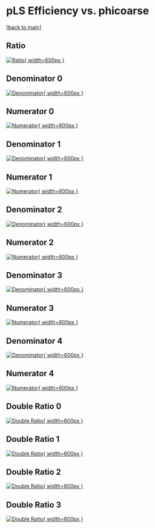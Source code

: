 # pLS Efficiency vs. phicoarse

[[back to main](./)]



## Ratio

[![Ratio](../mtv/var/pLS_base_321_-1_eff_phicoarse.png){ width=600px }](../mtv/var/pLS_base_321_-1_eff_phicoarse.pdf)

## Denominator 0

[![Denominator](../mtv/den/pLS_base_321_-1_eff_phicoarse_den0.png){ width=600px }](../mtv/den/pLS_base_321_-1_eff_phicoarse_den0.pdf)

## Numerator 0

[![Numerator](../mtv/num/pLS_base_321_-1_eff_phicoarse_num0.png){ width=600px }](../mtv/num/pLS_base_321_-1_eff_phicoarse_num0.pdf)

## Denominator 1

[![Denominator](../mtv/den/pLS_base_321_-1_eff_phicoarse_den1.png){ width=600px }](../mtv/den/pLS_base_321_-1_eff_phicoarse_den1.pdf)

## Numerator 1

[![Numerator](../mtv/num/pLS_base_321_-1_eff_phicoarse_num1.png){ width=600px }](../mtv/num/pLS_base_321_-1_eff_phicoarse_num1.pdf)

## Denominator 2

[![Denominator](../mtv/den/pLS_base_321_-1_eff_phicoarse_den2.png){ width=600px }](../mtv/den/pLS_base_321_-1_eff_phicoarse_den2.pdf)

## Numerator 2

[![Numerator](../mtv/num/pLS_base_321_-1_eff_phicoarse_num2.png){ width=600px }](../mtv/num/pLS_base_321_-1_eff_phicoarse_num2.pdf)

## Denominator 3

[![Denominator](../mtv/den/pLS_base_321_-1_eff_phicoarse_den3.png){ width=600px }](../mtv/den/pLS_base_321_-1_eff_phicoarse_den3.pdf)

## Numerator 3

[![Numerator](../mtv/num/pLS_base_321_-1_eff_phicoarse_num3.png){ width=600px }](../mtv/num/pLS_base_321_-1_eff_phicoarse_num3.pdf)

## Denominator 4

[![Denominator](../mtv/den/pLS_base_321_-1_eff_phicoarse_den4.png){ width=600px }](../mtv/den/pLS_base_321_-1_eff_phicoarse_den4.pdf)

## Numerator 4

[![Numerator](../mtv/num/pLS_base_321_-1_eff_phicoarse_num4.png){ width=600px }](../mtv/num/pLS_base_321_-1_eff_phicoarse_num4.pdf)

## Double Ratio 0

[![Double Ratio](../mtv/ratio/pLS_base_321_-1_eff_phicoarse_ratio0.png){ width=600px }](../mtv/ratio/pLS_base_321_-1_eff_phicoarse_ratio0.pdf)

## Double Ratio 1

[![Double Ratio](../mtv/ratio/pLS_base_321_-1_eff_phicoarse_ratio1.png){ width=600px }](../mtv/ratio/pLS_base_321_-1_eff_phicoarse_ratio1.pdf)

## Double Ratio 2

[![Double Ratio](../mtv/ratio/pLS_base_321_-1_eff_phicoarse_ratio2.png){ width=600px }](../mtv/ratio/pLS_base_321_-1_eff_phicoarse_ratio2.pdf)

## Double Ratio 3

[![Double Ratio](../mtv/ratio/pLS_base_321_-1_eff_phicoarse_ratio3.png){ width=600px }](../mtv/ratio/pLS_base_321_-1_eff_phicoarse_ratio3.pdf)

